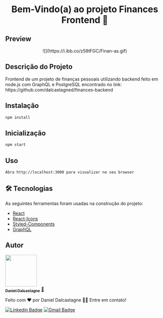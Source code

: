 <h1 align="center">Bem-Vindo(a) ao projeto Finances Frontend 👋</h1>

## Preview
<p align="center">
    ![](https://i.ibb.co/z58tFGC/Finan-as.gif)
</p>

## Descrição do Projeto
<p align="left">Frontend de um projeto de finanças pessoais utilizando backend feito em node.js com GraphQL e PostgreSQL encontrado no link: https://github.com/dalcastagned/finances-backend</p>

## Instalação

```sh
npm install
```
## Inicialização

```sh
npm start
```
## Uso

```sh
Abra http://localhost:3000 para visualizar no seu browser
```

## 🛠 Tecnologias

As seguintes ferramentas foram usadas na construção do projeto:

- [React](https://pt-br.reactjs.org/)
- [React-Icons](https://react-icons.github.io/react-icons)
- [Styled-Components](https://styled-components.com/)
- [GraphQL](https://graphql.org/)
## Autor

<a href="https://github.com/dalcastagned">
 <img src="https://avatars.githubusercontent.com/u/65626347?v=4" width="100px;"/>
 <br />
 <sub><b>Daniel Dalcastagne</b></sub></a> <a href="https://github.com/dalcastagned">🚀</a>


Feito com ❤️ por Daniel Dalcastagne 👋🏽 Entre em contato!

[![Linkedin Badge](https://img.shields.io/badge/-LINKEDIN-blue?style=flat-square&logo=Linkedin&logoColor=white&link=https://www.linkedin.com/in/daniel-dalcastagne-4baa00179/)](https://www.linkedin.com/in/daniel-dalcastagne-4baa00179/) 
[![Gmail Badge](https://img.shields.io/badge/-EMAIL-c14438?style=flat-square&logo=Gmail&logoColor=white&link=mailto:contato@danieldalcastagne.com)](mailto:contato@danieldalcastagne.com)
